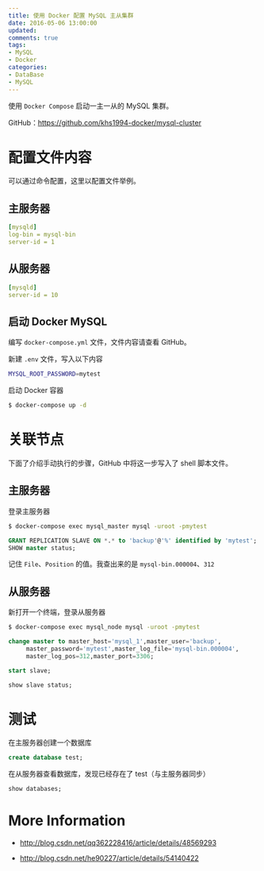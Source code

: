 ```yaml
---
title: 使用 Docker 配置 MySQL 主从集群
date: 2016-05-06 13:00:00
updated:
comments: true
tags:
- MySQL
- Docker
categories:
- DataBase
- MySQL
---
```


使用 `Docker Compose` 启动一主一从的 MySQL 集群。

GitHub：https://github.com/khs1994-docker/mysql-cluster

<!--more-->

# 配置文件内容

可以通过命令配置，这里以配置文件举例。

## 主服务器

```yaml
[mysqld]
log-bin = mysql-bin
server-id = 1
```

## 从服务器

```yaml
[mysqld]
server-id = 10
```

## 启动 Docker MySQL

编写 `docker-compose.yml` 文件，文件内容请查看 GitHub。

新建 `.env` 文件，写入以下内容

```bash
MYSQL_ROOT_PASSWORD=mytest
```

启动 Docker 容器

```bash
$ docker-compose up -d
```

# 关联节点

下面了介绍手动执行的步骤，GitHub 中将这一步写入了 shell 脚本文件。

## 主服务器

登录主服务器

```bash
$ docker-compose exec mysql_master mysql -uroot -pmytest
```

```sql
GRANT REPLICATION SLAVE ON *.* to 'backup'@'%' identified by 'mytest';
SHOW master status;
```

记住 `File`、`Position` 的值。我查出来的是 `mysql-bin.000004`、`312`

## 从服务器

新打开一个终端，登录从服务器

```bash
$ docker-compose exec mysql_node mysql -uroot -pmytest
```

```sql
change master to master_host='mysql_1',master_user='backup',
     master_password='mytest',master_log_file='mysql-bin.000004',
     master_log_pos=312,master_port=3306;

start slave;

show slave status;
```

# 测试

在主服务器创建一个数据库

```sql
create database test;
```

在从服务器查看数据库，发现已经存在了 test（与主服务器同步）

```sql
show databases;
```

# More Information

* http://blog.csdn.net/qq362228416/article/details/48569293

* http://blog.csdn.net/he90227/article/details/54140422
